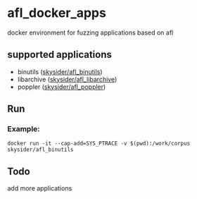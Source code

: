 # afl_docker_apps
docker environment for fuzzing applications based on afl

## supported applications

- binutils ([skysider/afl_binutils](https://hub.docker.com/r/skysider/afl_binutils/))
- libarchive ([skysider/afl_libarchive](https://hub.docker.com/r/skysider/afl_libarchive/))
- poppler ([skysider/afl_poppler](https://hub.docker.com/r/skysider/afl_poppler/))

## Run

### Example:

```shell
docker run -it --cap-add=SYS_PTRACE -v $(pwd):/work/corpus skysider/afl_binutils
```

## Todo

add more applications